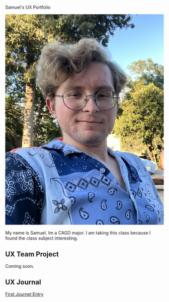 Samuel's UX Portfolio

![A photo of Samuel, author of this portfolio](/assets/Profile.png)

My name is Samuel. Im a CAGD major. I am taking this class because I found the class subject interesting.

## UX Team Project

Coming soon.

## UX Journal

[First Journel Entry](j01/)
